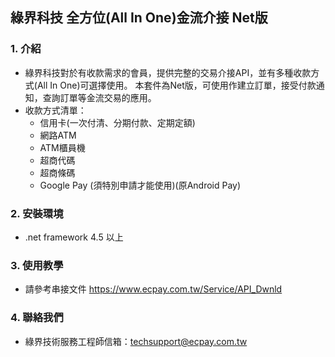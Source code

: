 ## 綠界科技 全方位(All In One)金流介接 Net版

### 1. 介紹

* 綠界科技對於有收款需求的會員，提供完整的交易介接API，並有多種收款方式(All In One)可選擇使用。
本套件為Net版，可使用作建立訂單，接受付款通知，查詢訂單等金流交易的應用。
* 收款方式清單：
  * 信用卡(一次付清、分期付款、定期定額)   
  * 網路ATM
  * ATM櫃員機
  * 超商代碼
  * 超商條碼
  * Google Pay (須特別申請才能使用)(原Android Pay)

### 2. 安裝環境

* .net framework 4.5 以上

### 3. 使用教學

* 請參考串接文件 https://www.ecpay.com.tw/Service/API_Dwnld

### 4. 聯絡我們

* 綠界技術服務工程師信箱：techsupport@ecpay.com.tw


